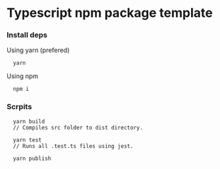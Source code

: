 # Typescript npm package template

### Install deps
Using yarn (prefered)
```
  yarn
```
Using npm
```
  npm i
```

### Scrpits
```
  yarn build
  // Compiles src folder to dist directory.

  yarn test
  // Runs all .test.ts files using jest.

  yarn publish
```
